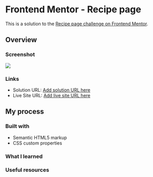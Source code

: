 # Frontend Mentor - Recipe page 

This is a solution to the [Recipe page challenge on Frontend Mentor](https://www.frontendmentor.io/challenges/recipe-page-KiTsR8QQKm). 

## Overview

### Screenshot

![](./screenshot.jpg)

### Links

- Solution URL: [Add solution URL here](https://your-solution-url.com)
- Live Site URL: [Add live site URL here](https://your-live-site-url.com)

## My process

### Built with

- Semantic HTML5 markup
- CSS custom properties

### What I learned

### Useful resources
